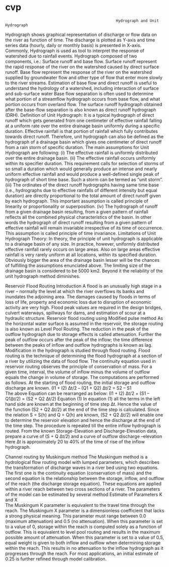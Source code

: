 # cvp
                                                     Hydrograph and Unit Hydrograph


Hydrograph shows graphical representation of discharge or flow data on the river as function of time. The discharge is plotted as Y-axis and time series data (hourly, daily or monthly basis) is presented in X-axis. Commonly, Hydrograph is used as tool to interpret the response of watershed due to rainfall events. Hydrograph composed of two components, i.e.: Surface runoff and base flow. Surface runoff represent the rapid response of the river on the watershed caused by direct surface runoff. Base flow represent the response of the river on the watershed supplied by groundwater flow and other type of flow that enter more slowly to the river streams. Estimation of base flow and direct runoff is useful to understand the hydrology of a watershed, including interaction of surface and sub-surface water
                      Base flow separation is often used to determine what portion of a streamflow   hydrograph occurs from base flow, and what portion occurs from overland flow. The surface runoff hydrograph obtained after the base-flow separation is also known as direct runoff hydrograph (DRH).
Definition of Unit Hydrograph:
It is a typical hydrograph of direct runoff which gets generated from one centimeter of effective rainfall falling at a uniform rate over the entire drainage basin uniformly during a specific duration. Effective rainfall is that portion of rainfall which fully contributes towards direct runoff. Therefore, unit hydrograph can also be defined as the hydrograph of a drainage basin which gives one centimeter of direct runoff from a rain storm of specific duration.
The main assumptions for Unit Hydrograph are following:
(i) The effective rainfall is uniformly distributed over the entire drainage basin.
(ii) The effective rainfall occurs uniformly within its specifier duration.
This requirement calls for selection of storms of so small a duration which would generally produce an intense and nearly uniform effective rainfall and would produce a well-defined single peak of hydrograph of short time base. Such a storm can be termed as “unit storm”.
(iii) The ordinates of the direct runoff hydrographs having same time base (i.e., hydrographs due to effective rainfalls of different intensity but equal duration) are directly proportional to the total amount of direct runoff given by each hydrograph. This important assumption is called principle of linearity or proportionality or superposition.
(iv) The hydrograph of runoff from a given drainage basin resulting, from a given pattern of rainfall reflects all the combined physical characteristics of the basin. In other words the hydrograph of direct runoff resulting from a given pattern of effective rainfall will remain invariable irrespective of its time of occurrence. This assumption is called principle of time invariance.
Limitations of Unit Hydrograph Theory:
 In theory, the principle of unit hydrograph is applicable to a drainage basin of any size. In practice, however, uniformly distributed effective rainfall rarely occurs on large areas. Also on large areas effective rainfall is very rarely uniform at all locations, within its specified duration. Obviously bigger the area of the drainage basin lesser will be the chances of fulfilling the assumptions enunciated above. The limiting size of the drainage basin is considered to be 5000 km2. Beyond it the reliability of the unit hydrograph method diminishes.
 
 Reservoir Flood Routing
Introduction
 A flood is an unusually high stage in a river – normally the level at which the river overflows its banks and inundates the adjoining area. The damages caused by floods in terms of loss of life, property and economic loss due to disruption of economic activity are very high. Flood peak values are required in the design bridges, culvert waterways, spillways for dams, and estimation of scour at a hydraulic structure.
Reservoir flood routing using Modified pulse method
As the horizontal water surface is assumed in the reservoir, the storage routing is also known as Level Pool Routing.
The reduction in the peak of the outflow hydrograph due to storage effects is called attenuation. Further the peak of outflow occurs after the peak of the inflow; the time difference between the peaks of inflow and outflow hydrographs is known as lag. Modification in the hydrograph is studied through flood routing. Flood routing is the technique of determining the flood hydrograph at a section of a river by utilizing the data of flood flow. 
                The continuity equation used in reservoir routing observes the principle of conservation of mass.   For a given time, interval, the volume of inflow minus the volume of outflow equals the change in volume of storage. 
 The computations are performed as follows. At the starting of flood routing, the initial storage and outflow discharge are known.
 (I1 + I2) ∆t/2 – (Q1 + Q2) ∆t/2 = S2 – S1    
The above Equation can be rearranged as below: 
(I1 + I2) ∆t/2 + (S1 – Q1∆t/2) = (S2 + Q2 ∆t/2)    Equation (1)
In equation (1) all the terms in the left hand side are known at the beginning of time step ∆t. Hence the value of the function (S2 + Q2 ∆t/2) at the end of the time step is calculated. Since the relation S = S(h) and Q = Q(h) are known, (S2 + Q2 ∆t/2) will enable one to determine the reservoir elevation and hence the discharge at the end of the time step. The procedure is repeated till the entire inflow hydrograph is routed. From the known Storage-Elevation and Discharge-Elevation data, prepare a curve of (S + Q ∆t/2) and a curve of outflow discharge –elevation Here ∆t is approximately 20 to 40% of the time of rise of the inflow hydrograph.

Channel routing by Muskingum method
The Muskingum method is a hydrological flow routing model with lumped parameters, which describes the transformation of discharge waves in a river bed using two equations. The first one is the continuity equation (conservation of mass) and the second equation is the relationship between the storage, inflow, and outflow of the reach (the discharge storage equation). These equations are applied within a river reach between two cross sections of a river. The parameters of the model can be estimated by several method
Estimate  of Parameters K and X  
The Muskingum K parameter is equivalent to the travel time through the reach. The Muskingum X parameter is a dimensionless coefficient that lacks a strong physical meaning.  This parameter must range between 0.0 (maximum attenuation) and 0.5 (no attenuation).  When this parameter is set to a value of 0, storage within the reach is computed solely as a function of outflow.  This is equivalent to level pool routing and results in the maximum possible amount of attenuation.  When this parameter is set to a value of 0.5, equal weight is given to both inflow and outflow when determining storage within the reach.  This results in no attenuation to the inflow hydrograph as it progresses through the reach.  For most applications, an initial estimate of 0.25 is further refined through model calibration.


 


